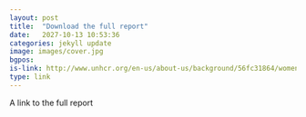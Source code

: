 ```yaml
---
layout: post
title:  "Download the full report"
date:   2027-10-13 10:53:36
categories: jekyll update
image: images/cover.jpg
bgpos:
is-link: http://www.unhcr.org/en-us/about-us/background/56fc31864/women-on-the-run-full-report.html
type: link
---
```


A link to the full report